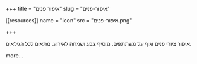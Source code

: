 +++
title = "איפור פנים"
slug = "איפור-פנים"

[[resources]]
  name = "icon"
  src = "איפור-פנים.png"

+++

איפור ציורי פנים וגוף על משתתפים.
מוסיף צבע ושמחה לאירוע.
מתאים לכל הגילאים.

<!--more-->

more...
